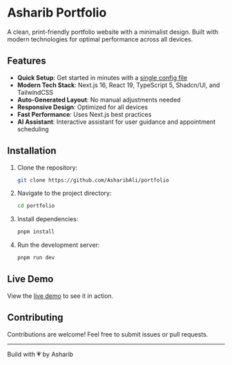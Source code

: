 # **Asharib** Portfolio

A clean, print-friendly portfolio website with a minimalist design. Built with modern technologies for optimal performance across all devices.

## Features

- **Quick Setup**: Get started in minutes with a [single config file](./src/data/resume-data.json)
- **Modern Tech Stack**: Next.js 16, React 19, TypeScript 5, Shadcn/UI, and TailwindCSS
- **Auto-Generated Layout**: No manual adjustments needed
- **Responsive Design**: Optimized for all devices
- **Fast Performance**: Uses Next.js best practices
- **AI Assistant**: Interactive assistant for user guidance and appointment scheduling

## Installation

1. Clone the repository:
   ```bash
   git clone https://github.com/AsharibAli/portfolio
   ```

2. Navigate to the project directory:
   ```bash
   cd portfolio
   ```

3. Install dependencies:
   ```bash
   pnpm install
   ```

4. Run the development server:
   ```bash
   pnpm run dev
   ```

## Live Demo

View the [live demo](https://www.asharib.xyz/) to see it in action.

## Contributing

Contributions are welcome! Feel free to submit issues or pull requests.

---

Build with 💗 by Asharib
